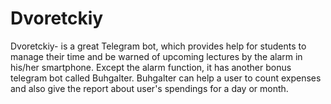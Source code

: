 # Dvoretckiy
Dvoretckiy- is a great Telegram bot, which provides help for students to manage their time and be warned of upcoming lectures by the alarm in his/her smartphone. Except the alarm function, it has another bonus telegram bot called Buhgalter. Buhgalter can help a user to count expenses and also give the report about user's spendings for a day or month. 
